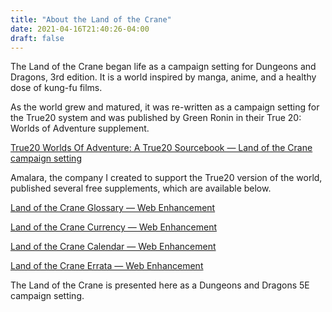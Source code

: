 ```yaml
---
title: "About the Land of the Crane"
date: 2021-04-16T21:40:26-04:00
draft: false
---
```


The Land of the Crane began life as a campaign setting for Dungeons and Dragons, 3rd edition. It is a world inspired by manga, anime, and a healthy dose of kung-fu films.

As the world grew and matured, it was re-written as a campaign setting for the True20 system and was published by Green Ronin in their True 20: Worlds of Adventure supplement.

[True20 Worlds Of Adventure: A True20 Sourcebook — Land of the Crane campaign setting](https://greenroninstore.com/collections/true20/products/true20-worlds-of-adventure-pdf)

Amalara, the company I created to support the True20 version of the world, published several free supplements, which are available below.

[Land of the Crane Glossary — Web Enhancement](http://www.carpedavid.com/s/AMA2052A.pdf)

[Land of the Crane Currency — Web Enhancement](http://www.carpedavid.com/s/AMA2053A.pdf)

[Land of the Crane Calendar — Web Enhancement](http://www.carpedavid.com/s/AMA2051A.pdf)

[Land of the Crane Errata — Web Enhancement](http://www.carpedavid.com/s/lotc_errata.pdf)

The Land of the Crane is presented here as a Dungeons and Dragons 5E campaign setting.
